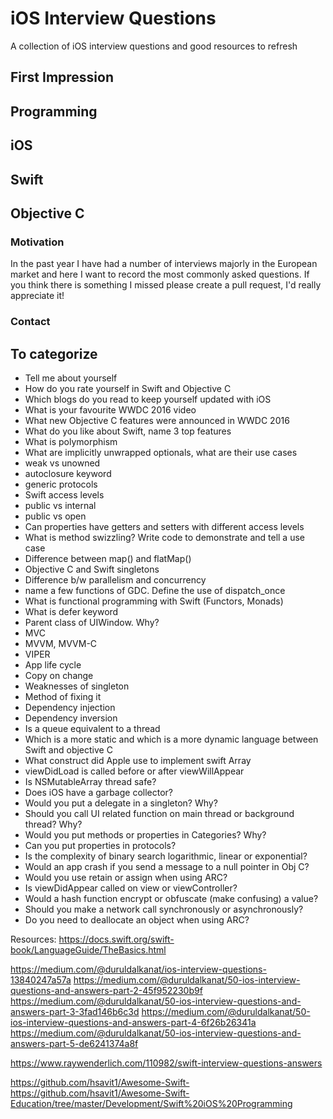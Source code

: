 # iOS Interview Questions
A collection of iOS interview questions and good resources to refresh 

## First Impression

## Programming

## iOS

## Swift

## Objective C

### Motivation
In the past year I have had a number of interviews majorly in the European market and here I want to record the most commonly asked questions. If you think there is something I missed please create a pull request, I'd really appreciate it!

### Contact



## To categorize

- Tell me about yourself
- How do you rate yourself in Swift and Objective C
- Which blogs do you read to keep yourself updated with iOS
- What is your favourite WWDC 2016 video
- What new Objective C features were announced in WWDC 2016
- What do you like about Swift, name 3 top features
- What is polymorphism
- What are implicitly unwrapped optionals, what are their use cases
- weak vs unowned
- autoclosure keyword
- generic protocols
- Swift access levels
- public vs internal
- public vs open
- Can properties have getters and setters with different access levels
- What is method swizzling? Write code to demonstrate and tell a use case
- Difference between map() and flatMap()
- Objective C and Swift singletons
- Difference b/w parallelism and concurrency
- name a few functions of GDC. Define the use of dispatch_once
- What is functional programming with Swift (Functors, Monads)
- What is defer keyword
- Parent class of UIWindow. Why?
- MVC
- MVVM, MVVM-C
- VIPER
- App life cycle
- Copy on change
- Weaknesses of singleton
- Method of fixing it
- Dependency injection
- Dependency inversion
- Is a queue equivalent to a thread
- Which is a more static and which is a more dynamic language between Swift and objective C
- What construct did Apple use to implement swift Array
- viewDidLoad is called before or after viewWillAppear
- Is NSMutableArray thread safe?
- Does iOS have a garbage collector?
- Would you put a delegate in a singleton? Why?
- Should you call UI related function on main thread or background thread? Why?
- Would you put methods or properties in Categories? Why?
- Can you put properties in protocols?
- Is the complexity of binary search logarithmic, linear or exponential?
- Would an app crash if you send a message to a null pointer in Obj C?
- Would you use retain or assign when using ARC?
- Is viewDidAppear called on view or viewController?
- Would a hash function encrypt or obfuscate (make confusing) a value?
- Should you make a network call synchronously or asynchronously?
- Do you need to deallocate an object when using ARC?

Resources:
https://docs.swift.org/swift-book/LanguageGuide/TheBasics.html

https://medium.com/@duruldalkanat/ios-interview-questions-13840247a57a
https://medium.com/@duruldalkanat/50-ios-interview-questions-and-answers-part-2-45f952230b9f
https://medium.com/@duruldalkanat/50-ios-interview-questions-and-answers-part-3-3fad146b6c3d
https://medium.com/@duruldalkanat/50-ios-interview-questions-and-answers-part-4-6f26b26341a
https://medium.com/@duruldalkanat/50-ios-interview-questions-and-answers-part-5-de6241374a8f

https://www.raywenderlich.com/110982/swift-interview-questions-answers

https://github.com/hsavit1/Awesome-Swift-https://github.com/hsavit1/Awesome-Swift-Education/tree/master/Development/Swift%20iOS%20Programming
